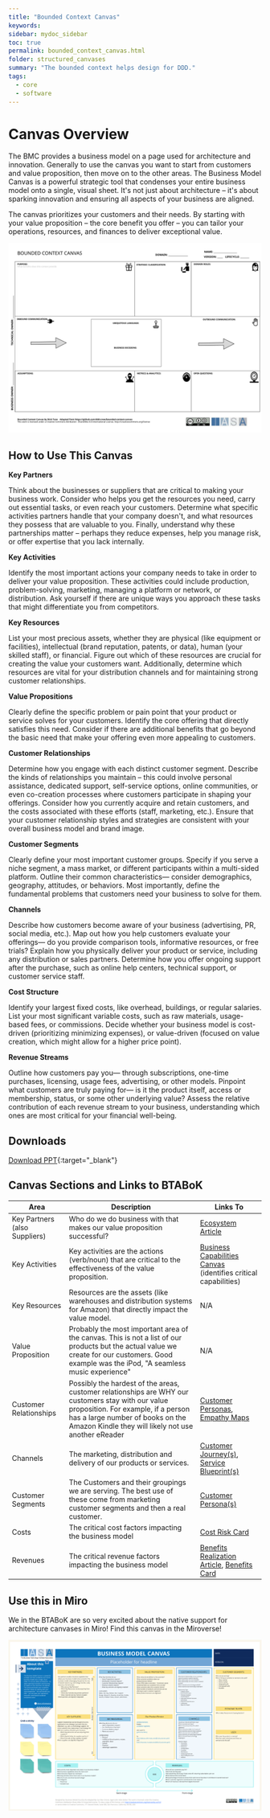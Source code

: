 ```yaml
---
title: "Bounded Context Canvas"
keywords: 
sidebar: mydoc_sidebar
toc: true
permalink: bounded_context_canvas.html
folder: structured_canvases
summary: "The bounded context helps design for DDD."
tags: 
  - core
  - software
---
```


# Canvas Overview

The BMC provides a business model on a page used for architecture and innovation. Generally to use the canvas you want to start from customers and value proposition, then move on to the other areas. The Business Model Canvas is a powerful strategic tool that condenses your entire business model onto a single, visual sheet. It's not just about architecture – it's about sparking innovation and ensuring all aspects of your business are aligned.

The canvas prioritizes your customers and their needs. By starting with your value proposition – the core benefit you offer – you can tailor your operations, resources, and finances to deliver exceptional value.

![image001](media/bounded_context_canvas.svg)

## How to Use This Canvas

**Key Partners**

Think about the businesses or suppliers that are critical to making your business work. Consider who helps you get the resources you need, carry out essential tasks, or even reach your customers. Determine what specific activities partners handle that your company doesn't, and what resources they possess that are valuable to you. Finally, understand why these partnerships matter – perhaps they reduce expenses, help you manage risk, or offer expertise that you lack internally.

**Key Activities**

Identify the most important actions your company needs to take in order to deliver your value proposition. These activities could include production, problem-solving, marketing, managing a platform or network, or distribution. Ask yourself if there are unique ways you approach these tasks that might differentiate you from competitors.

**Key Resources**

List your most precious assets, whether they are physical (like equipment or facilities), intellectual (brand reputation, patents, or data), human (your skilled staff), or financial. Figure out which of these resources are crucial for creating the value your customers want. Additionally, determine which resources are vital for your distribution channels and for maintaining strong customer relationships.

**Value Propositions**

Clearly define the specific problem or pain point that your product or service solves for your customers. Identify the core offering that directly satisfies this need. Consider if there are additional benefits that go beyond the basic need that make your offering even more appealing to customers.

**Customer Relationships**

Determine how you engage with each distinct customer segment. Describe the kinds of relationships you maintain – this could involve personal assistance, dedicated support, self-service options, online communities, or even co-creation processes where customers participate in shaping your offerings. Consider how you currently acquire and retain customers, and the costs associated with these efforts (staff, marketing, etc.). Ensure that your customer relationship styles and strategies are consistent with your overall business model and brand image.

**Customer Segments**

Clearly define your most important customer groups. Specify if you serve a niche segment, a mass market, or different participants within a multi-sided platform. Outline their common characteristics— consider demographics, geography, attitudes, or behaviors. Most importantly, define the fundamental problems that customers need your business to solve for them.

**Channels**

Describe how customers become aware of your business (advertising, PR, social media, etc.). Map out how you help customers evaluate your offerings— do you provide comparison tools, informative resources, or free trials? Explain how you physically deliver your product or service, including any distribution or sales partners. Determine how you offer ongoing support after the purchase, such as online help centers, technical support, or customer service staff.

**Cost Structure**

Identify your largest fixed costs, like overhead, buildings, or regular salaries. List your most significant variable costs, such as raw materials, usage-based fees, or commissions. Decide whether your business model is cost-driven (prioritizing minimizing expenses), or value-driven (focused on value creation, which might allow for a higher price point).

**Revenue Streams**

Outline how customers pay you— through subscriptions, one-time purchases, licensing, usage fees, advertising, or other models. Pinpoint what customers are truly paying for— is it the product itself, access or membership, status, or some other underlying value? Assess the relative contribution of each revenue stream to your business, understanding which ones are most critical for your financial well-being.

## Downloads

[Download PPT](media/ppt/business_model_canvas.ppt){:target="_blank"}

## Canvas Sections and Links to BTABoK

| Area                          | Description                                                                                                                                                                                                                         | Links To                                                                                                                            |
| ----------------------------- | ----------------------------------------------------------------------------------------------------------------------------------------------------------------------------------------------------------------------------------- | ----------------------------------------------------------------------------------------------------------------------------------- |
| Key Partners (also Suppliers) | Who do we do business with that makes our value proposition successful?                                                                                                                                                             | [Ecosystem Article](../engagement_model/ecosystem.md)                                                                               |
| Key Activities                | Key activities are the actions (verb/noun) that are critical to the effectiveness of the value proposition.                                                                                                                         | [Business Capabilities Canvas](business_capability_canvas.md) (identifies critical capabilities)                                    |
| Key Resources                 | Resources are the assets (like warehouses and distribution systems for Amazon) that directly impact the value model.                                                                                                                | N/A                                                                                                                                 |
| Value Proposition             | Probably the most important area of the canvas. This is not a list of our products but the actual value we create for our customers. Good example was the iPod, "A seamless music experience"                                       | N/A                                                                                                                                 |
| Customer Relationships        | Possibly the hardest of the areas, customer relationships are WHY our customers stay with our value proposition. For example, if a person has a large number of books on the Amazon Kindle they will likely not use another eReader | [Customer Personas](persona_card.md), [Empathy Maps](stakeholder_empathy_map.md)                                                    |
| Channels                      | The marketing, distribution and delivery of our products or services.                                                                                                                                                               | [Customer Journey(s)](customer_journey_map.md), [Service Blueprint(s)](service_blueprint_canvas.md)                                 |
| Customer Segments             | The Customers and their groupings we are serving. The best use of these come from marketing customer segments and then a real customer.                                                                                             | [Customer Persona(s)](persona_card.md)                                                                                              |
| Costs                         | The critical cost factors impacting the business model                                                                                                                                                                              | [Cost Risk Card](risk_and_cost_card.md)                                                                                             |
| Revenues                      | The critical revenue factors impacting the business model                                                                                                                                                                           | [Benefits Realization Article](../engagementmment_model/benefits_realization.md), [Benefits Card](benefits_card_layout-b_canvas.md) |

## Use this in Miro

We in the BTABoK are so very excited about the native support for architecture canvases in Miro! Find this canvas in the Miroverse!

![Screenshot 2024-03-26 at 18.09.36.png](../../media/d5e48b4098dbddbc08058d0424096488940c33d9.png)